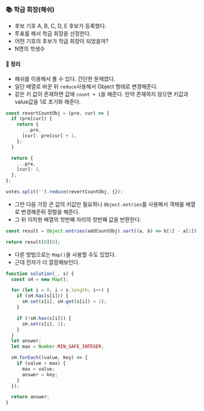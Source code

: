 ### 📚 학급 회장(해쉬)
- 후보 기호 A, B, C, D, E 후보가 등록했다.
- 투표를 해서 학급 회장을 선정한다.
- 어떤 기호의 후보가 학급 회장이 되었을까?
- N명의 학생수

#### 🎯 정리
- 해쉬를 이용해서 풀 수 있다. 간단한 문제였다.
- 일단 배열로 바꾼 뒤 `reduce`사용해서 Object 형태로 변경해준다.
- 같은 키 값이 존재하면 값에 `count + 1`을 해준다. 만약 존재하지 않으면 키값과 value값을 1로 초기화 해준다.

```js
const revertCountObj = (pre, cur) => {
  if (pre[cur]) {
    return {
      ...pre,
      [cur]: pre[cur] + 1,
    };
  }

  return {
    ...pre,
    [cur]: 1,
  };
};

votes.split('').reduce(revertCountObj, {});
```

- 그런 다음 가장 큰 값의 키값만 필요하니 `Object.entries`를 사용해서 객체를 배열로 변경해준뒤 정렬을 해준다.
- 그 뒤 이차원 배열의 첫번째 자리의 첫번째 값을 반환한다.

```js
const result = Object.entries(addCountObj).sort((a, b) => b[1] - a[1]);

return result[0][0];
```

- 다른 방법으로는 `Map()`을 사용할 수도 있었다.
- 근데 전자가 더 깔끔해보인다.

```js
function solution(_, s) {
  const sH = new Map();

  for (let i = 0; i < s.length; i++) {
    if (sH.has(s[i])) {
      sH.set(s[i], sH.get(s[i]) + 1);
    }

    if (!sH.has(s[i])) {
      sH.set(s[i], 1);
    }
  }
  let answer;
  let max = Number.MIN_SAFE_INTEGER;

  sH.forEach((value, key) => {
    if (value > max) {
      max = value;
      answer = key;
    }
  });

  return answer;
}
```
